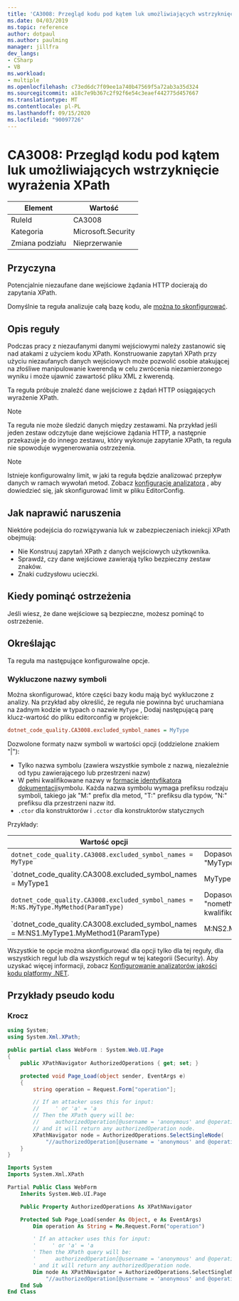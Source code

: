 ```yaml
---
title: 'CA3008: Przegląd kodu pod kątem luk umożliwiających wstrzyknięcie wyrażenia XPath'
ms.date: 04/03/2019
ms.topic: reference
author: dotpaul
ms.author: paulming
manager: jillfra
dev_langs:
- CSharp
- VB
ms.workload:
- multiple
ms.openlocfilehash: c73ed6dc7f09ee1a740b47569f5a72ab3a35d324
ms.sourcegitcommit: a18c7e9b367c2f92f6e54c3eaef442775d457667
ms.translationtype: MT
ms.contentlocale: pl-PL
ms.lasthandoff: 09/15/2020
ms.locfileid: "90097726"
---
```

# <a name="ca3008-review-code-for-xpath-injection-vulnerabilities"></a>CA3008: Przegląd kodu pod kątem luk umożliwiających wstrzyknięcie wyrażenia XPath

|Element|Wartość|
|-|-|
|RuleId|CA3008|
|Kategoria|Microsoft.Security|
|Zmiana podziału|Nieprzerwanie|

## <a name="cause"></a>Przyczyna

Potencjalnie niezaufane dane wejściowe żądania HTTP docierają do zapytania XPath.

Domyślnie ta reguła analizuje całą bazę kodu, ale [można to skonfigurować](#configurability).

## <a name="rule-description"></a>Opis reguły

Podczas pracy z niezaufanymi danymi wejściowymi należy zastanowić się nad atakami z użyciem kodu XPath. Konstruowanie zapytań XPath przy użyciu niezaufanych danych wejściowych może pozwolić osobie atakującej na złośliwe manipulowanie kwerendą w celu zwrócenia niezamierzonego wyniku i może ujawnić zawartość pliku XML z kwerendą.

Ta reguła próbuje znaleźć dane wejściowe z żądań HTTP osiągających wyrażenie XPath.

> [!NOTE]
> Ta reguła nie może śledzić danych między zestawami. Na przykład jeśli jeden zestaw odczytuje dane wejściowe żądania HTTP, a następnie przekazuje je do innego zestawu, który wykonuje zapytanie XPath, ta reguła nie spowoduje wygenerowania ostrzeżenia.

> [!NOTE]
> Istnieje konfigurowalny limit, w jaki ta reguła będzie analizować przepływ danych w ramach wywołań metod. Zobacz [konfigurację analizatora](https://github.com/dotnet/roslyn-analyzers/blob/master/docs/Analyzer%20Configuration.md#dataflow-analysis) , aby dowiedzieć się, jak skonfigurować limit w pliku EditorConfig.

## <a name="how-to-fix-violations"></a>Jak naprawić naruszenia

Niektóre podejścia do rozwiązywania luk w zabezpieczeniach iniekcji XPath obejmują:

- Nie Konstruuj zapytań XPath z danych wejściowych użytkownika.
- Sprawdź, czy dane wejściowe zawierają tylko bezpieczny zestaw znaków.
- Znaki cudzysłowu ucieczki.

## <a name="when-to-suppress-warnings"></a>Kiedy pominąć ostrzeżenia

Jeśli wiesz, że dane wejściowe są bezpieczne, możesz pominąć to ostrzeżenie.

## <a name="configurability"></a>Określając

Ta reguła ma następujące konfigurowalne opcje.

### <a name="excluded-symbol-names"></a>Wykluczone nazwy symboli

Można skonfigurować, które części bazy kodu mają być wykluczone z analizy. Na przykład aby określić, że reguła nie powinna być uruchamiana na żadnym kodzie w typach o nazwie `MyType` , Dodaj następującą parę klucz-wartość do pliku editorconfig w projekcie:

```ini
dotnet_code_quality.CA3008.excluded_symbol_names = MyType
```

Dozwolone formaty nazw symboli w wartości opcji (oddzielone znakiem "|"):
- Tylko nazwa symbolu (zawiera wszystkie symbole z nazwą, niezależnie od typu zawierającego lub przestrzeni nazw)
- W pełni kwalifikowane nazwy w [formacie identyfikatora dokumentacji](https://github.com/dotnet/csharplang/blob/master/spec/documentation-comments.md#id-string-format)symbolu. Każda nazwa symbolu wymaga prefiksu rodzaju symboli, takiego jak "M:" prefix dla metod, "T:" prefiksu dla typów, "N:" prefiksu dla przestrzeni nazw itd.
- `.ctor` dla konstruktorów i `.cctor` dla konstruktorów statycznych

Przykłady:

| Wartość opcji | Podsumowanie |
| --- | --- |
|`dotnet_code_quality.CA3008.excluded_symbol_names = MyType` | Dopasowuje wszystkie symbole o nazwie "MyType" w kompilacji
|`dotnet_code_quality.CA3008.excluded_symbol_names = MyType1|MyType2` | Dopasowuje wszystkie symbole o nazwie "MyType1" lub "MyType2" w kompilacji
|`dotnet_code_quality.CA3008.excluded_symbol_names = M:NS.MyType.MyMethod(ParamType)` | Dopasowuje określoną metodę "nomethod" przy użyciu podanego w pełni kwalifikowanego podpisu
|`dotnet_code_quality.CA3008.excluded_symbol_names = M:NS1.MyType1.MyMethod1(ParamType)|M:NS2.MyType2.MyMethod2(ParamType)` | Dopasowuje określone metody "MyMethod1" i "MyMethod2" z odpowiednimi w pełni kwalifikowanymi sygnaturami

Wszystkie te opcje można skonfigurować dla opcji tylko dla tej reguły, dla wszystkich reguł lub dla wszystkich reguł w tej kategorii (Security). Aby uzyskać więcej informacji, zobacz [Konfigurowanie analizatorów jakości kodu platformy .NET](configure-fxcop-analyzers.md).

## <a name="pseudo-code-examples"></a>Przykłady pseudo kodu

### <a name="violation"></a>Krocz

```csharp
using System;
using System.Xml.XPath;

public partial class WebForm : System.Web.UI.Page
{
    public XPathNavigator AuthorizedOperations { get; set; }

    protected void Page_Load(object sender, EventArgs e)
    {
        string operation = Request.Form["operation"];

        // If an attacker uses this for input:
        //     ' or 'a' = 'a
        // Then the XPath query will be:
        //     authorizedOperation[@username = 'anonymous' and @operationName = '' or 'a' = 'a']
        // and it will return any authorizedOperation node.
        XPathNavigator node = AuthorizedOperations.SelectSingleNode(
            "//authorizedOperation[@username = 'anonymous' and @operationName = '" + operation + "']");
    }
}
```

```vb
Imports System
Imports System.Xml.XPath

Partial Public Class WebForm
    Inherits System.Web.UI.Page

    Public Property AuthorizedOperations As XPathNavigator

    Protected Sub Page_Load(sender As Object, e As EventArgs)
        Dim operation As String = Me.Request.Form("operation")

        ' If an attacker uses this for input:
        '     ' or 'a' = 'a
        ' Then the XPath query will be:
        '      authorizedOperation[@username = 'anonymous' and @operationName = '' or 'a' = 'a']
        ' and it will return any authorizedOperation node.
        Dim node As XPathNavigator = AuthorizedOperations.SelectSingleNode( _
            "//authorizedOperation[@username = 'anonymous' and @operationName = '" + operation + "']")
    End Sub
End Class
```
